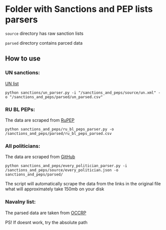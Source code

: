 # Folder with Sanctions and PEP lists parsers

`source` directory has raw sanction lists

`parsed` directory contains parced data

## How to use

### UN sanctions:

[UN list](https://www.un.org/securitycouncil/content/un-sc-consolidated-list)

```
python sanctions/un_parser.py -i "/sanctions_and_peps/source/un.xml" -o "/sanctions_and_peps/parsed/un_parsed.csv"
```

### RU BL PEPs:

The data are scraped from [RuPEP](https://rupep.org/en/persons_list/)

```
python sanctions_and_peps/ru_bl_peps_parser.py -o /sanctions_and_peps/parsed/ru_bl_peps_parsed.csv
```

### All politicians:

The data are scraped from [GitHub](https://raw.githubusercontent.com/everypolitician/everypolitician-data/master/countries.json)

```
python sanctions_and_peps/every_politician_parser.py -i /sanctions_and_peps/source/every_politician.json -o sanctions_and_peps/parsed/
```

The script will automatically scrape the data from the links in the original file what will approximately take 150mb on your disk

### Navalny list:

The parsed data are taken from [OCCRP](https://www.occrp.org/en/daily/16253-navalny-s-foundation-lists-putin-s-6-000-bribe-takers-and-warmongers)

PS! If doesnt work, try the absolute path